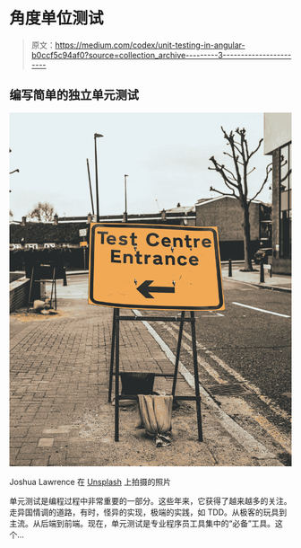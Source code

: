 # 角度单位测试

> 原文：<https://medium.com/codex/unit-testing-in-angular-b0ccf5c94af0?source=collection_archive---------3----------------------->

## 编写简单的独立单元测试

![](img/3269723d20fb0d1522c467333d717725.png)

Joshua Lawrence 在 [Unsplash](https://unsplash.com?utm_source=medium&utm_medium=referral) 上拍摄的照片

单元测试是编程过程中非常重要的一部分。这些年来，它获得了越来越多的关注。走异国情调的道路，有时，怪异的实现，极端的实践，如 TDD。从极客的玩具到主流。从后端到前端。现在，单元测试是专业程序员工具集中的“必备”工具。这个…